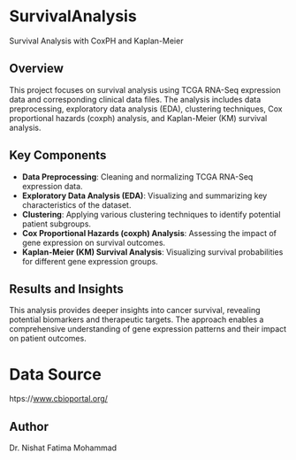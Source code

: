 # SurvivalAnalysis
Survival Analysis with CoxPH and Kaplan-Meier

## Overview
This project focuses on survival analysis using TCGA RNA-Seq expression data and corresponding clinical data files. The analysis includes data preprocessing, exploratory data analysis (EDA), clustering techniques, Cox proportional hazards (coxph) analysis, and Kaplan-Meier (KM) survival analysis. 

## Key Components
- **Data Preprocessing**: Cleaning and normalizing TCGA RNA-Seq expression data.
- **Exploratory Data Analysis (EDA)**: Visualizing and summarizing key characteristics of the dataset.
- **Clustering**: Applying various clustering techniques to identify potential patient subgroups.
- **Cox Proportional Hazards (coxph) Analysis**: Assessing the impact of gene expression on survival outcomes.
- **Kaplan-Meier (KM) Survival Analysis**: Visualizing survival probabilities for different gene expression groups.

## Results and Insights
This analysis provides deeper insights into cancer survival, revealing potential biomarkers and therapeutic targets. The approach enables a comprehensive understanding of gene expression patterns and their impact on patient outcomes.

# Data Source
htps://www.cbioportal.org/

## Author
Dr. Nishat Fatima Mohammad
